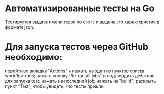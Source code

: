 # Автоматизированные тесты на Go

Тестируется выдача имени героя по его id и выдача его характеристик в формате json.

# Для запуска тестов через GitHub необходимо:

перейти во вкладку "Actions" и нажать на один из пунктов списка workflow runs;
нажать кнопку "Re-run all jobs" и подтвердить действия для запуска test;
нажать на последний job;
нажать на "build";
раскрыть пункт "Test", чтобы увидеть, что тесты прошли
